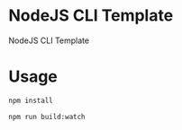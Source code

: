 # NodeJS CLI Template

NodeJS CLI Template

# Usage

```bash
npm install
```

```bash
npm run build:watch
```
